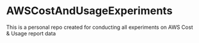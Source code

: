 # AWSCostAndUsageExperiments
This is a personal repo created for conducting all experiments on AWS Cost &amp; Usage report data
